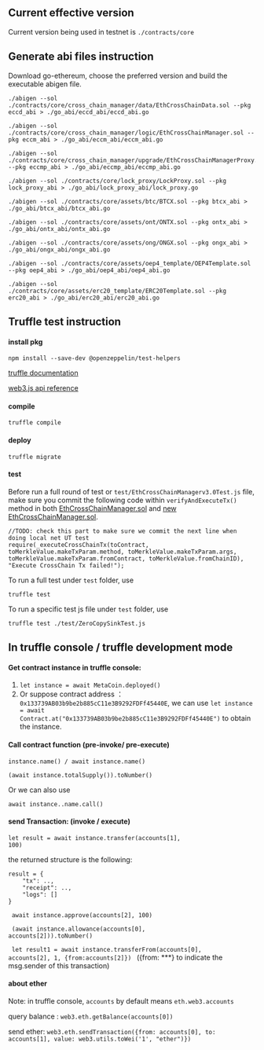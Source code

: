 ## Current effective version

Current version being used in testnet is `./contracts/core`

## Generate abi files instruction

Download go-ethereum, choose the preferred version and build the executable abigen file.

```
./abigen --sol ./contracts/core/cross_chain_manager/data/EthCrossChainData.sol --pkg eccd_abi > ./go_abi/eccd_abi/eccd_abi.go

./abigen --sol ./contracts/core/cross_chain_manager/logic/EthCrossChainManager.sol --pkg eccm_abi > ./go_abi/eccm_abi/eccm_abi.go

./abigen --sol ./contracts/core/cross_chain_manager/upgrade/EthCrossChainManagerProxy.sol --pkg eccmp_abi > ./go_abi/eccmp_abi/eccmp_abi.go

./abigen --sol ./contracts/core/lock_proxy/LockProxy.sol --pkg lock_proxy_abi > ./go_abi/lock_proxy_abi/lock_proxy.go

./abigen --sol ./contracts/core/assets/btc/BTCX.sol --pkg btcx_abi > ./go_abi/btcx_abi/btcx_abi.go

./abigen --sol ./contracts/core/assets/ont/ONTX.sol --pkg ontx_abi > ./go_abi/ontx_abi/ontx_abi.go

./abigen --sol ./contracts/core/assets/ong/ONGX.sol --pkg ongx_abi > ./go_abi/ongx_abi/ongx_abi.go

./abigen --sol ./contracts/core/assets/oep4_template/OEP4Template.sol --pkg oep4_abi > ./go_abi/oep4_abi/oep4_abi.go

./abigen --sol ./contracts/core/assets/erc20_template/ERC20Template.sol --pkg erc20_abi > ./go_abi/erc20_abi/erc20_abi.go

```

## Truffle test instruction

#### install pkg
```
npm install --save-dev @openzeppelin/test-helpers

```



[truffle documentation](https://learnblockchain.cn/docs/truffle/getting-started/interacting-with-your-contracts.html)

[web3.js api reference](https://web3.tryblockchain.org/Web3.js-api-refrence.html)

#### compile
```
truffle compile
```

#### deploy
```
truffle migrate
```

#### test

Before run a full round of test or `test/EthCrossChainManagerv3.0Test.js` file, make sure you commit the following code within ```verifyAndExecuteTx()``` method in both [EthCrossChainManager.sol](./contracts/core/CrossChainManager/logic/EthCrossChainManager.sol) and [new EthCrossChainManager.sol](./contracts/core/CrossChainManager/logic/EthCrossChainManager_new_template.sol).
```
//TODO: check this part to make sure we commit the next line when doing local net UT test
require(_executeCrossChainTx(toContract, toMerkleValue.makeTxParam.method, toMerkleValue.makeTxParam.args, toMerkleValue.makeTxParam.fromContract, toMerkleValue.fromChainID), "Execute CrossChain Tx failed!");
```

To run a full test under `test` folder, use 
```
truffle test
```
To run a specific test js file under `test` folder, use
```
truffle test ./test/ZeroCopySinkTest.js
```



## In truffle console / truffle development mode

#### Get contract instance in truffle console:
1. <code>let instance = await MetaCoin.deployed()</code>
2. Or suppose contract address ： <code>0x133739AB03b9be2b885cC11e3B9292FDFf45440E</code>, 
    we can use <code>let instance = await Contract.at("0x133739AB03b9be2b885cC11e3B9292FDFf45440E")</code> to obtain the instance.

#### Call contract function (pre-invoke/ pre-execute)
```
instance.name() / await instance.name()

(await instance.totalSupply()).toNumber()
```
Or we can also use
```
await instance..name.call()
```

#### send Transaction: (invoke / execute)
<code>let result = await instance.transfer(accounts[1], 100)</code>

the returned structure is the following:
```
result = {
    "tx": .., 
    "receipt": ..,
    "logs": []
}

```

<code> await instance.approve(accounts[2], 100)</code>

<code> (await instance.allowance(accounts[0], accounts[2])).toNumber()</code>

<code> let result1 = await instance.transferFrom(accounts[0], accounts[2], 1, {from:accounts[2]})
</code> ({from: ***} to indicate the msg.sender of this transaction)

#### about ether

Note: in truffle console, <code>accounts</code> by default means <code>eth.web3.accounts</code>

query balance : <code>web3.eth.getBalance(accounts[0])</code>

send ether: <code>web3.eth.sendTransaction({from: accounts[0], to: accounts[1], value: web3.utils.toWei('1', "ether")})</code>


